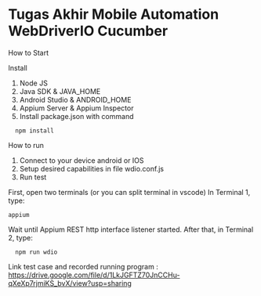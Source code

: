 # Tugas Akhir Mobile Automation WebDriverIO Cucumber

How to Start

Install 
1. Node JS
2. Java SDK & JAVA_HOME
3. Android Studio & ANDROID_HOME
4. Appium Server & Appium Inspector
5. Install package.json with command

```
  npm install
```

How to run
1. Connect to your device android or IOS
2. Setup desired capabilities in file wdio.conf.js
3. Run test

First, open two terminals (or you can split terminal in vscode)
In Terminal 1, type:
```
appium
```
Wait until Appium REST http interface listener started.
After that, in Terminal 2, type:
```
  npm run wdio
```

Link test case and recorded running program : https://drive.google.com/file/d/1LkJGFTZ70JnCCHu-qXeXp7rjmiKS_bvX/view?usp=sharing
